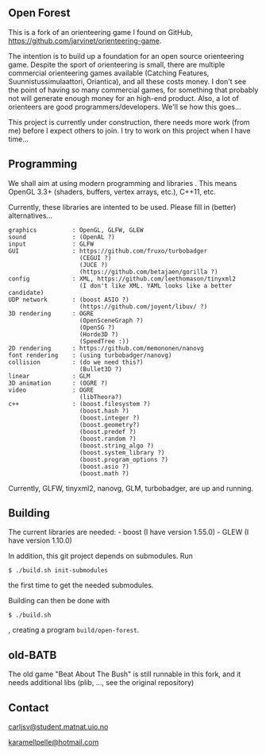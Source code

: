 Open Forest
--------------------

This is a fork of an orienteering game I found on GitHub, https://github.com/jarvinet/orienteering-game.

The intention is to build up a foundation for an open source orienteering game. Despite the sport of 
orienteering is small, there are multiple commercial orienteering games available (Catching Features, 
Suunnistussimulaattori, Oriantica), and all these costs money. I don't see the point of having so many
commercial games, for something that probably not will generate enough money for an high-end product.
Also, a lot of orienteers are good programmers/developers. We'll se how this goes...

This project is currently under construction, there needs more work (from me) before I expect others
to join. I try to work on this project when I have time...


Programming
--------------------

We shall aim at using modern programming and libraries . This means OpenGL 3.3+ (shaders, buffers, 
vertex arrays, etc.), C++11, etc.

Currently, these libraries are intented to be used. Please fill in (better) alternatives...

    graphics          : OpenGL, GLFW, GLEW
    sound             : (OpenAL ?)
    input             : GLFW
    GUI               : https://github.com/fruxo/turbobadger          
                        (CEGUI ?)
                        (JUCE ?)
                        (https://github.com/betajaen/gorilla ?)
    config            : XML, https://github.com/leethomason/tinyxml2
                        (I don't like XML. YAML looks like a better candidate)
    UDP network       : (boost ASIO ?)
                        (https://github.com/joyent/libuv/ ?)
    3D rendering      : OGRE                                          
                        (OpenSceneGraph ?)
                        (OpenSG ?)
                        (Horde3D ?)
                        (SpeedTree :))
    2D rendering      : https://github.com/memononen/nanovg
    font rendering    : (using turbobadger/nanovg) 
    collision         : (do we need this?)
                        (Bullet3D ?)
    linear            : GLM
    3D animation      : (OGRE ?)
    video             : OGRE
                        (libTheora?)
    c++               : (boost.filesystem ?)
                        (boost.hash ?)
                        (boost.integer ?)
                        (boost.geometry?)
                        (boost.predef ?)
                        (boost.random ?)
                        (boost.string_algo ?)
                        (boost.system_library ?)
                        (boost.program_options ?)
                        (boost.asio ?)
                        (boost.math ?)


Currently, GLFW, tinyxml2, nanovg, GLM, turbobadger, are up and running. 


Building
--------------------

The current libraries are needed:
    - boost (I have version 1.55.0)
    - GLEW  (I have version 1.10.0)

In addition, this git project depends on submodules. Run

    $ ./build.sh init-submodules

the first time to get the needed submodules. 

Building can then be done with

    $ ./build.sh

, creating a program `build/open-forest`.



old-BATB
---------------------
The old game "Beat About The Bush" is still runnable in this fork, and
it needs additional libs (plib, ..., see the original repository)


Contact
----------------
<carljsv@student.matnat.uio.no>

<karamellpelle@hotmail.com>
